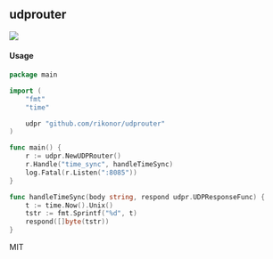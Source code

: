 udprouter
---

![](http://i.imgur.com/JgfJxX4.gif)

#### Usage

```go
package main

import (
	"fmt"
	"time"

	udpr "github.com/rikonor/udprouter"
)

func main() {
	r := udpr.NewUDPRouter()
	r.Handle("time_sync", handleTimeSync)
	log.Fatal(r.Listen(":8085"))
}

func handleTimeSync(body string, respond udpr.UDPResponseFunc) {
	t := time.Now().Unix()
	tstr := fmt.Sprintf("%d", t)
	respond([]byte(tstr))
}
```

MIT
